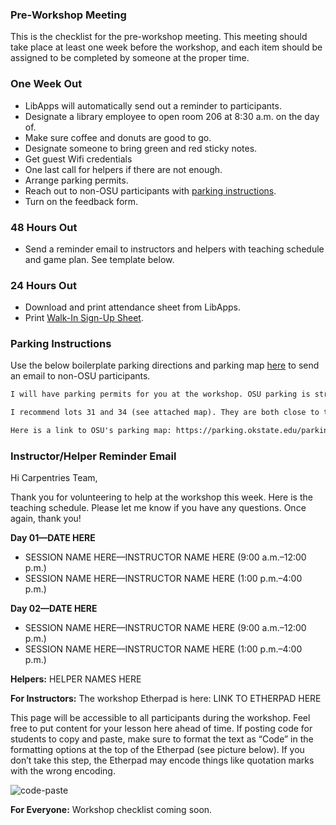 ### Pre-Workshop Meeting
This is the checklist for the pre-workshop meeting. This meeting should take place at least one week before the workshop, and each item should be assigned to be completed by someone at the proper time.

### One Week Out
- LibApps will automatically send out a reminder to participants.
- Designate a library employee to open room 206 at 8:30 a.m. on the day of.
- Make sure coffee and donuts are good to go.
- Designate someone to bring green and red sticky notes.
- Get guest Wifi credentials
- One last call for helpers if there are not enough.
- Arrange parking permits.
- Reach out to non-OSU participants with [parking instructions](https://info.library.okstate.edu/carpentry#s-lg-box-wrapper-24219102).
- Turn on the feedback form.

### 48 Hours Out
- Send a reminder email to instructors and helpers with teaching schedule and game plan. See template below.

### 24 Hours Out
- Download and print attendance sheet from LibApps.
- Print [Walk-In Sign-Up Sheet](https://osf.io/6kv5w/).

### Parking Instructions
Use the below boilerplate parking directions and parking map [here](https://mfr.osf.io/render?url=https://osf.io/swy9k/?direct%26mode=render%26action=download%26mode=render) to send an email to non-OSU participants.

```txt
I will have parking permits for you at the workshop. OSU parking is strictly enforced. First, park at a meter and throw in a quarter, then come find me at the workshop in the Edmon Low Library. Once I give you a permit, you can move your car to a non-metered spot.

I recommend lots 31 and 34 (see attached map). They are both close to the library and have metered parking. If you turn south onto Monroe from Hall of Fame, travel two blocks. Lot 31 is on your left. To find lot 34, continue south until you reach Athletic Road and turn left.

Here is a link to OSU's parking map: https://parking.okstate.edu/parking-map
```

### Instructor/Helper Reminder Email
Hi Carpentries Team,

Thank you for volunteering to help at the workshop this week. Here is the teaching schedule. Please let me know if you have any questions. Once again, thank you!

**Day 01—DATE HERE**
- SESSION NAME HERE—INSTRUCTOR NAME HERE (9:00 a.m.–12:00 p.m.)
- SESSION NAME HERE—INSTRUCTOR NAME HERE (1:00 p.m.–4:00 p.m.)

**Day 02—DATE HERE**
- SESSION NAME HERE—INSTRUCTOR NAME HERE (9:00 a.m.–12:00 p.m.)
- SESSION NAME HERE—INSTRUCTOR NAME HERE (1:00 p.m.–4:00 p.m.)

**Helpers:** HELPER NAMES HERE


**For Instructors:**
The workshop Etherpad is here: LINK TO ETHERPAD HERE

This page will be accessible to all participants during the workshop. Feel free to put content for your lesson here ahead of time. If posting code for students to copy and paste, make sure to format the text as “Code” in the formatting options at the top of the Etherpad (see picture below). If you don’t take this step, the Etherpad may encode things like quotation marks with the wrong encoding.

![code-paste](https://okstate-library.github.io/docs/carpentries/paste-code.jpg "Pasting code")

**For Everyone:**
Workshop checklist coming soon.
